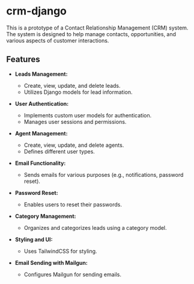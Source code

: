 # crm-django

This is a prototype of a Contact Relationship Management (CRM) system. The system is designed to help manage contacts, opportunities, and various aspects of customer interactions.

## Features

- **Leads Management:**
  - Create, view, update, and delete leads.
  - Utilizes Django models for lead information.

- **User Authentication:**
  - Implements custom user models for authentication.
  - Manages user sessions and permissions.

- **Agent Management:**
  - Create, view, update, and delete agents.
  - Defines different user types.

- **Email Functionality:**
  - Sends emails for various purposes (e.g., notifications, password reset).

- **Password Reset:**
  - Enables users to reset their passwords.

- **Category Management:**
  - Organizes and categorizes leads using a category model.

- **Styling and UI:**
  - Uses TailwindCSS for styling.

- **Email Sending with Mailgun:**
  - Configures Mailgun for sending emails.
